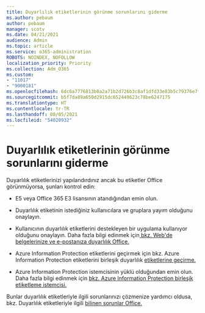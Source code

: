 ```yaml
---
title: Duyarlılık etiketlerinin görünme sorunlarını giderme
ms.author: pebaum
author: pebaum
manager: scotv
ms.date: 04/21/2021
audience: Admin
ms.topic: article
ms.service: o365-administration
ROBOTS: NOINDEX, NOFOLLOW
localization_priority: Priority
ms.collection: Adm_O365
ms.custom:
- "11017"
- "9000181"
ms.openlocfilehash: 6dc6a7776813b0a2a71b2d726b3c8af1dfd33e83b5c79376e7fbcfcc2a6ea0a8
ms.sourcegitcommit: b5f7da89a650d2915dc652449623c78be6247175
ms.translationtype: HT
ms.contentlocale: tr-TR
ms.lasthandoff: 08/05/2021
ms.locfileid: "54020932"
---
```

# <a name="troubleshoot-sensitivity-labels-not-appearing"></a>Duyarlılık etiketlerinin görünme sorunlarını giderme

Duyarlılık etiketlerinizi yapılandırdınız ancak bu etiketler Office görünmüyorsa, şunları kontrol edin:

- E5 veya Office 365 E3 lisansının atandığından emin olun.

- Duyarlılık etiketinin istediğiniz kullanıcılara ve gruplara yayım olduğunu onaylayın.

- Kullanıcının duyarlılık etiketlerini destekleyen bir uygulama kullanıyor olduğunu onaylayın. Daha fazla bilgi edinmek için[ bkz. Web'de belgelerinize ve e-postanıza duyarlılık Office.](https://go.microsoft.com/fwlink/?linkid=2106446)

- Azure Information Protection etiketlerini geçirmek için bkz. Azure Information Protection etiketlerini birleşik duyarlılık [etiketlerine geçirme.](https://go.microsoft.com/fwlink/?linkid=2106056)

- Azure Information Protection istemcisinin yüklü olduğundan emin olun. Daha fazla bilgi edinmek için [bkz. Azure Information Protection birleşik etiketleme istemcisi.](https://go.microsoft.com/fwlink/?linkid=2106374)

Bunlar duyarlılık etiketleriyle ilgili sorunlarınızı çözmenize yardımcı oldusa, bkz. Duyarlılık etiketleriyle ilgili [bilinen sorunlar Office.](https://go.microsoft.com/fwlink/?linkid=2106447)